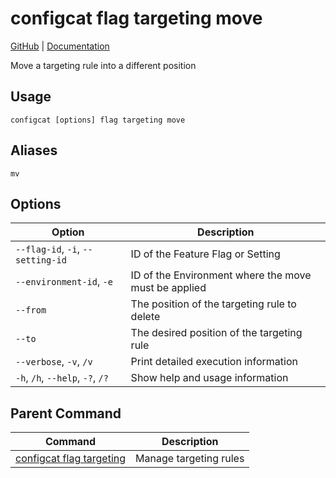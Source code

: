 # configcat flag targeting move
[GitHub](https://github.com/configcat/cli) | [Documentation](https://configcat.com/docs/advanced/cli)

Move a targeting rule into a different position
## Usage
```
configcat [options] flag targeting move
```
## Aliases
`mv`
## Options
| Option | Description |
| ------ | ----------- |
| `--flag-id`, `-i`, `--setting-id` | ID of the Feature Flag or Setting |
| `--environment-id`, `-e` | ID of the Environment where the move must be applied |
| `--from` | The position of the targeting rule to delete |
| `--to` | The desired position of the targeting rule |
| `--verbose`, `-v`, `/v` | Print detailed execution information |
| `-h`, `/h`, `--help`, `-?`, `/?` | Show help and usage information |
## Parent Command
| Command | Description |
| ------ | ----------- |
| [configcat flag targeting](configcat-flag-targeting.md) | Manage targeting rules |
